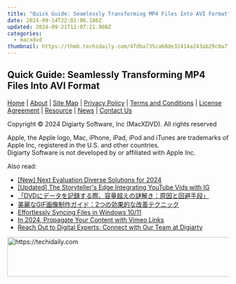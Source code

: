 ```yaml
---
title: "Quick Guide: Seamlessly Transforming MP4 Files Into AVI Format"
date: 2024-09-14T22:02:06.186Z
updated: 2024-09-21T12:07:21.908Z
categories:
  - macxdvd
thumbnail: https://thmb.techidaily.com/4fdba735ca68de32414a243ab29c0a7ff66726341a93d84f39e27448ba642383.jpg
---
```


## Quick Guide: Seamlessly Transforming MP4 Files Into AVI Format

[Home](https://tools.techidaily.com/macxdvd/products/) | [About](https://tools.techidaily.com/macxdvd/products/) | [Site Map](https://tools.techidaily.com/macxdvd/products/) | [Privacy Policy](https://tools.techidaily.com/macxdvd/products/) | [Terms and Conditions](https://tools.techidaily.com/macxdvd/products/) | [License Agreement](https://tools.techidaily.com/macxdvd/products/) | [Resource](https://tools.techidaily.com/macxdvd/products/) | [News](https://tools.techidaily.com/macxdvd/products/) | [Contact Us](https://tools.techidaily.com/macxdvd/products/)

Copyright © 2024 Digiarty Software, Inc (MacXDVD). All rights reserved

Apple, the Apple logo, Mac, iPhone, iPad, iPod and iTunes are trademarks of Apple Inc, registered in the U.S. and other countries.  
Digiarty Software is not developed by or affiliated with Apple Inc.

<ins class="adsbygoogle"
     style="display:block"
     data-ad-format="autorelaxed"
     data-ad-client="ca-pub-7571918770474297"
     data-ad-slot="1223367746"></ins>

<ins class="adsbygoogle"
     style="display:block"
     data-ad-client="ca-pub-7571918770474297"
     data-ad-slot="8358498916"
     data-ad-format="auto"
     data-full-width-responsive="true"></ins>

<span class="atpl-alsoreadstyle">Also read:</span>
<div><ul>
<li><a href="https://vp-tips.techidaily.com/new-next-evaluation-diverse-solutions-for-2024/"><u>[New] Next Evaluation Diverse Solutions for 2024</u></a></li>
<li><a href="https://instagram-clips.techidaily.com/updated-the-storytellers-edge-integrating-youtube-vids-with-ig/"><u>[Updated] The Storyteller's Edge Integrating YouTube Vids with IG</u></a></li>
<li><a href="https://dvd-bd.techidaily.com/1725288761501-dvd/"><u>「DVDにデータを記録する際、容量超えの謎解き：原因と回避手段」</u></a></li>
<li><a href="https://dvd-bd.techidaily.com/1725290657948-gif2/"><u>美麗なGIF画像制作ガイド：2つの効果的な改善テクニック</u></a></li>
<li><a href="https://windows11.techidaily.com/effortlessly-syncing-files-in-windows-1011/"><u>Effortlessly Syncing Files in Windows 10/11</u></a></li>
<li><a href="https://vimeo-videos.techidaily.com/in-2024-propagate-your-content-with-vimeo-links/"><u>In 2024, Propagate Your Content with Vimeo Links</u></a></li>
<li><a href="https://dvd-bd.techidaily.com/reach-out-to-digital-experts-connect-with-our-team-at-digiarty/"><u>Reach Out to Digital Experts: Connect with Our Team at Digiarty</u></a></li>
</ul></div>

<!-- affiliate ads begin -->
<a href="https://aligracehair.sjv.io/c/5597632/2087253/19272" target="_top" id="2087253">
  <img src="//a.impactradius-go.com/display-ad/19272-2087253" border="0" alt="https://techidaily.com" width="728" height="90"/>
</a>
<img height="0" width="0" src="https://aligracehair.sjv.io/i/5597632/2087253/19272" style="position:absolute;visibility:hidden;" border="0" />
<!-- affiliate ads end -->

